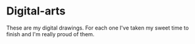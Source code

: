 # Digital-arts
These are my digital drawings. For each one I've taken my sweet time to finish and I'm really proud of them.
